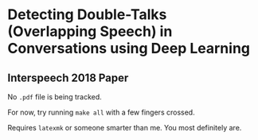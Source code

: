 # Detecting Double-Talks (Overlapping Speech) in Conversations using Deep Learning
## Interspeech 2018 Paper

No `.pdf` file is being tracked. 

For now, try running `make all` with a few fingers crossed.

Requires `latexmk` or someone smarter than me. You most definitely are.
